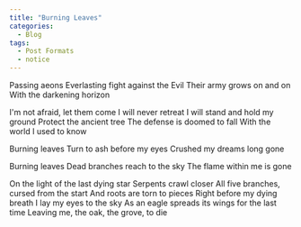```yaml
---
title: "Burning Leaves"
categories:
  - Blog
tags:
  - Post Formats
  - notice
---
```


Passing aeons
Everlasting fight against the Evil
Their army grows on and on
With the darkening horizon

I'm not afraid, let them come
I will never retreat
I will stand and hold my ground
Protect the ancient tree
The defense is doomed to fall
With the world I used to know

Burning leaves
Turn to ash before my eyes
Crushed my dreams long gone

Burning leaves
Dead branches reach to the sky
The flame within me is gone

On the light of the last dying star
Serpents crawl closer
All five branches, cursed from the start
And roots are torn to pieces
Right before my dying breath
I lay my eyes to the sky
As an eagle spreads its wings for the last time
Leaving me, the oak, the grove, to die